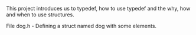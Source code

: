 This project introduces us to typedef, how to use typedef and the why, how and when to use structures.

File dog.h - Defining a struct named dog with some elements.
